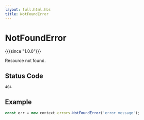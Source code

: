 ```yaml
---
layout: full.html.hbs
title: NotFoundError
---
```


# NotFoundError

{{{since "1.0.0"}}}

Resource not found.

## Status Code

`404`

## Example

```js
const err = new context.errors.NotFoundError('error message');
```
